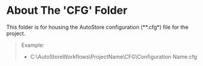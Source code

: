 # About The 'CFG' Folder

This folder is for housing the AutoStore configuration (**.cfg*) file for the project.

> Example:
> 
> - C:\AutoStoreWorkflows\ProjectName\CFG\Configuration Name.cfg

